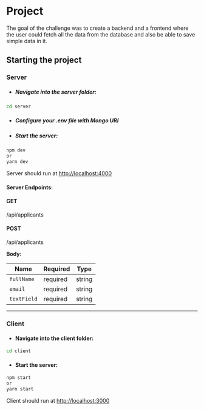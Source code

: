 # Project

The goal of the challenge was to create a backend and a frontend where the user could fetch all the data from the database and also be able to save simple data in it.

## Starting the project

### **Server**

- ##### Navigate into the server folder:

```bash
cd server
```

- ##### Configure your .env file with Mongo URI
- ##### Start the server:

```bash
npm dev
or
yarn dev
```

Server should run at [http://localhost:4000](http://localhost:4000)

#### **Server Endpoints:**

#### **GET**

/api/applicants

#### **POST**

/api/applicants

**Body:**

| Name        | Required |  Type  |
| ----------- | -------- | :----: |
| `fullName`  | required | string |
| `email`     | required | string |
| `textField` | required | string |

---

### **Client**

- #### Navigate into the client folder:

```bash
cd client
```

- #### Start the server:

```bash
npm start
or
yarn start
```

Client should run at [http://localhost:3000](http://localhost:3000)
